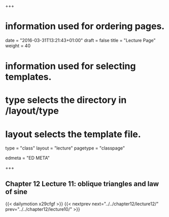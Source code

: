 +++
# information used for ordering pages.
date = "2016-03-31T13:21:43+01:00"
draft = false
title = "Lecture Page"
weight = 40

# information used for selecting templates.
# type selects the directory in /layout/type
# layout selects the template file.

type   = "class"
layout = "lecture"
pagetype = "classpage"





edmeta = "ED META"

+++
## Chapter 12 Lecture 11: oblique triangles and law of sine
{{< dailymotion x29cfgf >}}
{{< nextprev next="../../chapter12/lecture12/"     prev="../../chapter12/lecture10/"  >}}

